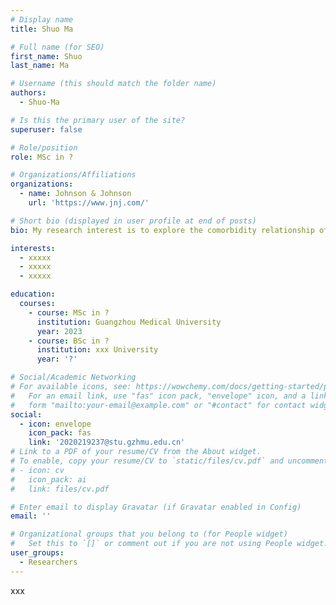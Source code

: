 ```yaml
---
# Display name
title: Shuo Ma

# Full name (for SEO)
first_name: Shuo
last_name: Ma

# Username (this should match the folder name)
authors:
  - Shuo-Ma

# Is this the primary user of the site?
superuser: false

# Role/position
role: MSc in ?

# Organizations/Affiliations
organizations:
  - name: Johnson & Johnson
    url: 'https://www.jnj.com/'

# Short bio (displayed in user profile at end of posts)
bio: My research interest is to explore the comorbidity relationship of diseases based on complex networks and to find new combination markers, and has constructed multiple biomarker databases and prediction models.

interests:
  - xxxxx
  - xxxxx
  - xxxxx

education:
  courses:
    - course: MSc in ?
      institution: Guangzhou Medical University
      year: 2023
    - course: BSc in ?
      institution: xxx University
      year: '?'

# Social/Academic Networking
# For available icons, see: https://wowchemy.com/docs/getting-started/page-builder/#icons
#   For an email link, use "fas" icon pack, "envelope" icon, and a link in the
#   form "mailto:your-email@example.com" or "#contact" for contact widget.
social:
  - icon: envelope
    icon_pack: fas
    link: '2020219237@stu.gzhmu.edu.cn'
# Link to a PDF of your resume/CV from the About widget.
# To enable, copy your resume/CV to `static/files/cv.pdf` and uncomment the lines below.
# - icon: cv
#   icon_pack: ai
#   link: files/cv.pdf

# Enter email to display Gravatar (if Gravatar enabled in Config)
email: ''

# Organizational groups that you belong to (for People widget)
#   Set this to `[]` or comment out if you are not using People widget.
user_groups:
  - Researchers
---
```


xxx
